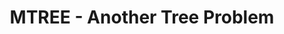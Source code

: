 ---
layout: post
title:  "MTREE - Another Tree Problem"
categories: [dp, dfs, math]
code: MTREE
src: MTREE.cpp
---